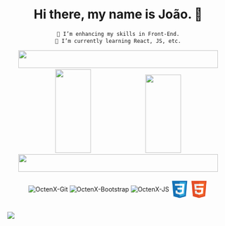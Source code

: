 <div align="center">
    <h1>Hi there, my name is João. 👋</h1>
  
    🔭 I’m enhancing my skills in Front-End.
    📖 I’m currently learning React, JS, etc.
</div>

<div align="center">
  <img src="https://img.wattpad.com/d340b5762a7362ff61b3d2ebeec608acf99c8afe/68747470733a2f2f73332e616d617a6f6e6177732e636f6d2f776174747061642d6d656469612d736572766963652f53746f7279496d6167652f764f704d5857306f3462496b61413d3d2d313130333431333539322e3136393364313233336338386231353937393938363139393230302e676966" width="95%" height="40" />
</div>


<div align="center">
  <img width="40%" height="190" src="https://github-readme-stats.vercel.app/api?username=BetaaX&show_icons=false&theme=moltack&include_all_commits=true&count_private=true"/>
  <img width="40%" height="178" src="https://github-readme-stats.vercel.app/api/top-langs/?username=BetaaX&layout=compact&langs_count=6&theme=moltack"/>
</div>

<div align="center">
  <img src="https://img.wattpad.com/d340b5762a7362ff61b3d2ebeec608acf99c8afe/68747470733a2f2f73332e616d617a6f6e6177732e636f6d2f776174747061642d6d656469612d736572766963652f53746f7279496d6167652f764f704d5857306f3462496b61413d3d2d313130333431333539322e3136393364313233336338386231353937393938363139393230302e676966" width="95%" height="40" />
</div>

<div align="center" style="display: inline_block"><br>
  <img align="center" alt="OctenX-Git" height="40" widht="50" src="https://cdn.jsdelivr.net/gh/devicons/devicon/icons/git/git-original.svg" />
  <img align="center" alt="OctenX-Bootstrap" height="40" widht="50" src="https://cdn.jsdelivr.net/gh/devicons/devicon/icons/bootstrap/bootstrap-original.svg" />
  <img align="center" alt="OctenX-JS" height="40" widht="50" src="https://cdn.jsdelivr.net/gh/devicons/devicon/icons/javascript/javascript-original.svg" />
  <img align="center" alt="OctenX-CSS" height="40" widht="50" src="https://raw.githubusercontent.com/devicons/devicon/55609aa5bd817ff167afce0d965585c92040787a/icons/css3/css3-original.svg" />
  <img align="center" alt="OctenX-HTML" height="40" widht="50" src="https://raw.githubusercontent.com/devicons/devicon/55609aa5bd817ff167afce0d965585c92040787a/icons/html5/html5-original.svg" />
</div><br>

![](https://komarev.com/ghpvc/?username=BetaaX&color=lightgrey&style=flat-square&label=PROFILE+VIEWS)
